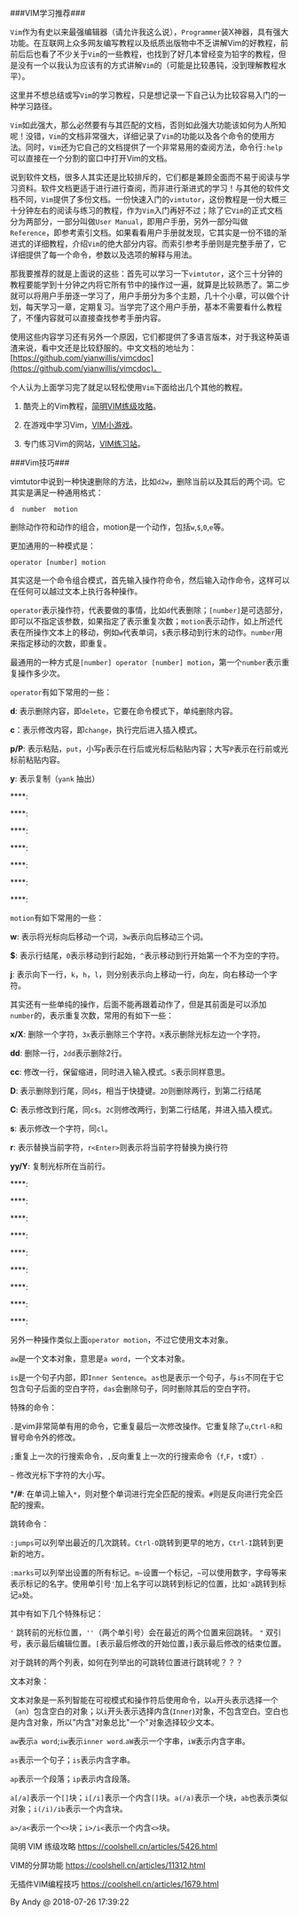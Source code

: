 
###VIM学习推荐###

`Vim`作为有史以来最强编辑器（请允许我这么说），`Programmer`装X神器，具有强大功能。在互联网上众多网友编写教程以及纸质出版物中不乏讲解Vim的好教程，前前后后也看了不少关于`Vim`的一些教程，也找到了好几本曾经变为铅字的教程，但是没有一个以我认为应该有的方式讲解`Vim`的（可能是比较愚钝，没到理解教程水平）。

这里并不想总结或写`Vim`的学习教程，只是想记录一下自己认为比较容易入门的一种学习路径。

`Vim`如此强大，那么必然要有与其匹配的文档，否则如此强大功能该如何为人所知呢！没错，`Vim`的文档非常强大，详细记录了`Vim`的功能以及各个命令的使用方法。同时，`Vim`还为它自己的文档提供了一个非常易用的查阅方法，命令行`:help`可以直接在一个分割的窗口中打开Vim的文档。

说到软件文档，很多人其实还是比较排斥的，它们都是兼顾全面而不易于阅读与学习资料。软件文档更适于进行进行查阅，而非进行渐进式的学习！与其他的软件文档不同，`Vim`提供了多份文档。一份快速入门的`vimtutor`，这份教程是一份大概三十分钟左右的阅读与练习的教程，作为`Vim`入门再好不过；除了它`Vim`的正式文档分为两部分，一部分叫做`User Manual`，即用户手册，另外一部分叫做`Reference`，即参考索引文档。如果看看用户手册就发现，它其实是一份不错的渐进式的详细教程，介绍`Vim`的绝大部分内容。而索引参考手册则是完整手册了，它详细提供了每一个命令，参数以及选项的解释与用法。

那我要推荐的就是上面说的这些：首先可以学习一下`vimtutor`，这个三十分钟的教程要能学到十分钟之内将它所有节中的操作过一遍，就算是比较熟悉了。第二步就可以将用户手册逐一学习了，用户手册分为多个主题，几十个小章，可以做个计划，每天学习一章，定期复习。当学完了这个用户手册，基本不需要看什么教程了，不懂内容就可以直接查找参考手册内容。

使用这些内容学习还有另外一个原因，它们都提供了多语言版本，对于我这种英语渣来说，看中文还是比较舒服的。中文文档的地址为：[https://github.com/yianwillis/vimcdoc](https://github.com/yianwillis/vimcdoc)。

个人认为上面学习完了就足以轻松使用`Vim`下面给出几个其他的教程。

1. 酷壳上的Vim教程，[简明VIM练级攻略](https://coolshell.cn/articles/5426.html)。

2. 在游戏中学习Vim，[VIM小游戏](https://vim-adventures.com/)。

3. 专门练习Vim的网站，[VIM练习站](http://www.vimgenius.com/)。

###Vim技巧###

vimtutor中说到一种快速删除的方法，比如`d2w`，删除当前以及其后的两个词。它其实是满足一种通用格式：

```
d  number  motion
```

删除动作符和动作的组合，motion是一个动作，包括`w`,`$`,`0`,`e`等。

更加通用的一种模式是：

```
operator [number] motion
```

其实这是一个命令组合模式，首先输入操作符命令，然后输入动作命令，这样可以在任何可以越过文本上执行各种操作。

`operator`表示操作符，代表要做的事情，比如`d`代表删除；`[number]`是可选部分，即可以不指定该参数，如果指定了表示重复次数；`motion`表示动作，如上所述代表在所操作文本上的移动，例如`w`代表单词，`$`表示移动到行末的动作。`number`用来指定移动的次数，即重复。

最通用的一种方式是`[number] operator [number] motion`，第一个`number`表示重复操作多少次。

`operator`有如下常用的一些：

**d**: 表示删除内容，即`delete`，它要在命令模式下，单纯删除内容。

**c**：表示修改内容，即`change`，执行完后进入插入模式。

**p/P**: 表示粘贴，`put`，小写`p`表示在行后或光标后粘贴内容；大写`P`表示在行前或光标前粘贴内容。

**y**: 表示复制（`yank` 抽出）

****:

****:

****:

****:

****:

****:

****:


`motion`有如下常用的一些：

**w**: 表示将光标向后移动一个词，`3w`表示向后移动三个词。

**$**: 表示行结尾，`0`表示移动到行起始，`^`表示移动到行开始第一个不为空的字符。

**j**: 表示向下一行，`k`，`h`，`l`，则分别表示向上移动一行，向左，向右移动一个字符。

其实还有一些单纯的操作，后面不能再跟着动作了，但是其前面是可以添加`number`的，表示重复次数，常用的有如下一些：

**x/X**: 删除一个字符，`3x`表示删除三个字符。`X`表示删除光标左边一个字符。

**dd**: 删除一行，`2dd`表示删除2行。

**cc**: 修改一行，保留缩进，同时进入输入模式。`S`表示同样意思。

**D**: 表示删除到行尾，同`d$`，相当于快捷键。`2D`则删除两行，到第二行结尾

**C**: 表示修改到行尾，同`c$`。`2C`则修改两行，到第二行结尾，并进入插入模式。

**s**: 表示修改一个字符，同`cl`。

**r**: 表示替换当前字符，`r<Enter>`则表示将当前字符替换为换行符

**yy/Y**: 复制光标所在当前行。

****:

****:

****:

****:

****:

****:

****:

****:


****:

另外一种操作类似上面`operator motion`，不过它使用文本对象。

`aw`是一个文本对象，意思是`a word`，一个文本对象。

`is`是一个句子内部，即`Inner Sentence`。`as`也是表示一个句子，与`is`不同在于它包含句子后面的空白字符，`das`会删除句子，同时删除其后的空白字符。


特殊的命令：

`.`是vim非常简单有用的命令，它重复最后一次修改操作。它重复除了`u`,`Ctrl-R`和冒号命令外的修改。

`;`重复上一次的行搜索命令，`,`反向重复上一次的行搜索命令（`f`,`F`，`t`或`T`）.

`~` 修改光标下字符的大小写。

***/#**: 在单词上输入`*`，则对整个单词进行完全匹配的搜索。`#`则是反向进行完全匹配的搜索。


跳转命令：

`:jumps`可以列举出最近的几次跳转。`Ctrl-O`跳转到更早的地方，`Ctrl-I`跳转到更新的地方。

`:marks`可以列举出设置的所有标记。`m~`设置一个标记，`~`可以使用数字，字母等来表示标记的名字。使用单引号`'`加上名字可以跳转到标记的位置，比如`'a`跳转到标记`a`处。

其中有如下几个特殊标记：

`'` 跳转前的光标位置，`''`（两个单引号）会在最近的两个位置来回跳转。
`"` 双引号，表示最后编辑位置。`[`表示最后修改的开始位置，`]`表示最后修改的结束位置。

对于跳转的两个列表，如何在列举出的可跳转位置进行跳转呢？？？


文本对象：

文本对象是一系列智能在可视模式和操作符后使用命令，以`a`开头表示选择一个（`an`）包含空白的对象；以`i`开头表示选择内含(`Inner`)对象，不包含空白。空白也是内含对象，所以"内含"对象总比"一个"对象选择较少文本。

`aw`表示`a word`;`iw`表示`inner word`.`aW`表示一个字串，`iW`表示内含字串。

`as`表示一个句子；`is`表示内含字串。

`ap`表示一个段落；`ip`表示内含段落。

`a[/a]`表示一个`[]`块；`i[/i]`表示一个内含`[]`块。`a(/a)`表示一个块，`ab`也表示类似对象；`i(/i)/ib`表示一个内含块。

`a>/a<`表示一个`<>`块；`i>/i<`表示一个内含`<>`块。

简明 VIM 练级攻略
https://coolshell.cn/articles/5426.html

VIM的分屏功能
https://coolshell.cn/articles/11312.html

无插件VIM编程技巧
https://coolshell.cn/articles/1679.html






By Andy @ 2018-07-26 17:39:22



